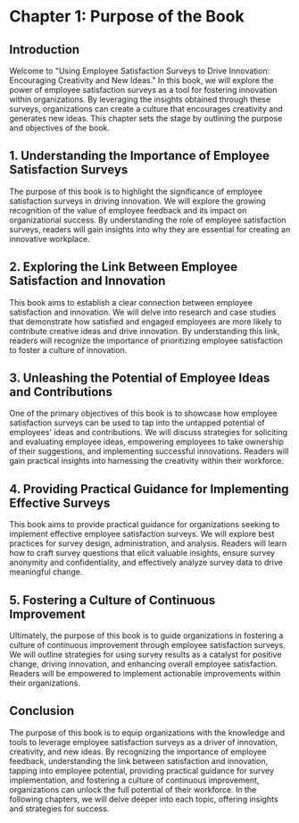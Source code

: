 Chapter 1: Purpose of the Book
==============================

**Introduction**
----------------

Welcome to "Using Employee Satisfaction Surveys to Drive Innovation: Encouraging Creativity and New Ideas." In this book, we will explore the power of employee satisfaction surveys as a tool for fostering innovation within organizations. By leveraging the insights obtained through these surveys, organizations can create a culture that encourages creativity and generates new ideas. This chapter sets the stage by outlining the purpose and objectives of the book.

**1. Understanding the Importance of Employee Satisfaction Surveys**
--------------------------------------------------------------------

The purpose of this book is to highlight the significance of employee satisfaction surveys in driving innovation. We will explore the growing recognition of the value of employee feedback and its impact on organizational success. By understanding the role of employee satisfaction surveys, readers will gain insights into why they are essential for creating an innovative workplace.

**2. Exploring the Link Between Employee Satisfaction and Innovation**
----------------------------------------------------------------------

This book aims to establish a clear connection between employee satisfaction and innovation. We will delve into research and case studies that demonstrate how satisfied and engaged employees are more likely to contribute creative ideas and drive innovation. By understanding this link, readers will recognize the importance of prioritizing employee satisfaction to foster a culture of innovation.

**3. Unleashing the Potential of Employee Ideas and Contributions**
-------------------------------------------------------------------

One of the primary objectives of this book is to showcase how employee satisfaction surveys can be used to tap into the untapped potential of employees' ideas and contributions. We will discuss strategies for soliciting and evaluating employee ideas, empowering employees to take ownership of their suggestions, and implementing successful innovations. Readers will gain practical insights into harnessing the creativity within their workforce.

**4. Providing Practical Guidance for Implementing Effective Surveys**
----------------------------------------------------------------------

This book aims to provide practical guidance for organizations seeking to implement effective employee satisfaction surveys. We will explore best practices for survey design, administration, and analysis. Readers will learn how to craft survey questions that elicit valuable insights, ensure survey anonymity and confidentiality, and effectively analyze survey data to drive meaningful change.

**5. Fostering a Culture of Continuous Improvement**
----------------------------------------------------

Ultimately, the purpose of this book is to guide organizations in fostering a culture of continuous improvement through employee satisfaction surveys. We will outline strategies for using survey results as a catalyst for positive change, driving innovation, and enhancing overall employee satisfaction. Readers will be empowered to implement actionable improvements within their organizations.

**Conclusion**
--------------

The purpose of this book is to equip organizations with the knowledge and tools to leverage employee satisfaction surveys as a driver of innovation, creativity, and new ideas. By recognizing the importance of employee feedback, understanding the link between satisfaction and innovation, tapping into employee potential, providing practical guidance for survey implementation, and fostering a culture of continuous improvement, organizations can unlock the full potential of their workforce. In the following chapters, we will delve deeper into each topic, offering insights and strategies for success.
